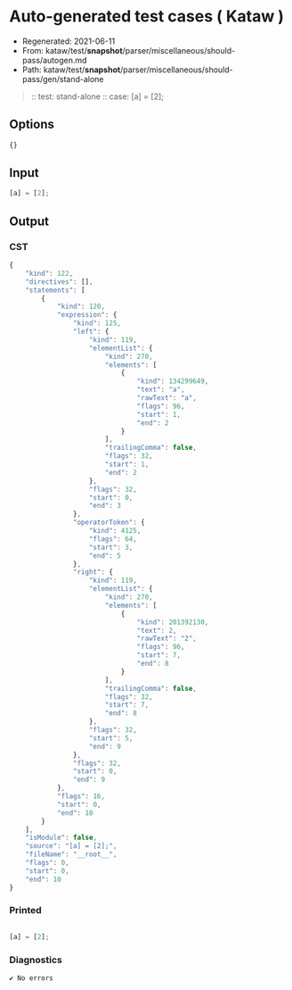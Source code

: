# Auto-generated test cases ( Kataw )
- Regenerated: 2021-06-11
- From: kataw/test/__snapshot__/parser/miscellaneous/should-pass/autogen.md
- Path: kataw/test/__snapshot__/parser/miscellaneous/should-pass/gen/stand-alone
> :: test: stand-alone
> :: case: [a] = [2];
## Options

`````js
{}
`````
## Input

`````js
[a] = [2];
`````
## Output

### CST

```javascript
{
    "kind": 122,
    "directives": [],
    "statements": [
        {
            "kind": 120,
            "expression": {
                "kind": 125,
                "left": {
                    "kind": 119,
                    "elementList": {
                        "kind": 270,
                        "elements": [
                            {
                                "kind": 134299649,
                                "text": "a",
                                "rawText": "a",
                                "flags": 96,
                                "start": 1,
                                "end": 2
                            }
                        ],
                        "trailingComma": false,
                        "flags": 32,
                        "start": 1,
                        "end": 2
                    },
                    "flags": 32,
                    "start": 0,
                    "end": 3
                },
                "operatorToken": {
                    "kind": 4125,
                    "flags": 64,
                    "start": 3,
                    "end": 5
                },
                "right": {
                    "kind": 119,
                    "elementList": {
                        "kind": 270,
                        "elements": [
                            {
                                "kind": 201392130,
                                "text": 2,
                                "rawText": "2",
                                "flags": 96,
                                "start": 7,
                                "end": 8
                            }
                        ],
                        "trailingComma": false,
                        "flags": 32,
                        "start": 7,
                        "end": 8
                    },
                    "flags": 32,
                    "start": 5,
                    "end": 9
                },
                "flags": 32,
                "start": 0,
                "end": 9
            },
            "flags": 16,
            "start": 0,
            "end": 10
        }
    ],
    "isModule": false,
    "source": "[a] = [2];",
    "fileName": "__root__",
    "flags": 0,
    "start": 0,
    "end": 10
}
```

### Printed

```javascript

[a] = [2];
```

### Diagnostics

```javascript
✔ No errors
```

